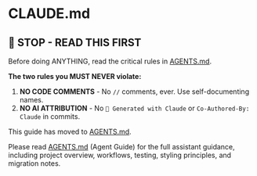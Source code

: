 # CLAUDE.md

## 🚨 STOP - READ THIS FIRST

Before doing ANYTHING, read the critical rules in [AGENTS.md](AGENTS.md).

**The two rules you MUST NEVER violate:**
1. **NO CODE COMMENTS** - No `//` comments, ever. Use self-documenting names.
2. **NO AI ATTRIBUTION** - No `🤖 Generated with Claude` or `Co-Authored-By: Claude` in commits.

This guide has moved to [AGENTS.md](AGENTS.md).

Please read [AGENTS.md](AGENTS.md) (Agent Guide) for the full assistant guidance, including project overview, workflows, testing, styling principles, and migration notes.
